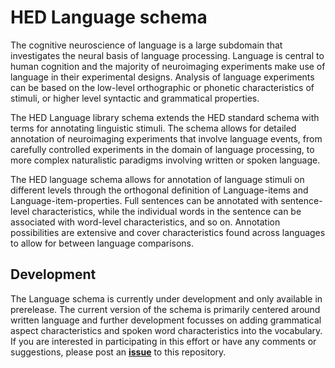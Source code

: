 # HED Language schema

The cognitive neuroscience of language is a large subdomain that investigates the neural basis of language processing. Language is central to human cognition and the majority of neuroimaging experiments make use of language in their experimental designs. Analysis of language experiments can be based on the low-level orthographic or phonetic characteristics of stimuli, or higher level syntactic and grammatical properties.

The HED Language library schema extends the HED standard schema with terms for annotating linguistic stimuli. The schema allows for detailed annotation of neuroimaging experiments that involve language events, from carefully controlled experiments in the domain of language processing, to more complex naturalistic paradigms involving written or spoken language.

The HED language schema allows for annotation of language stimuli on different levels through the orthogonal definition of Language-items and Language-item-properties. Full sentences can be annotated with sentence-level characteristics, while the individual words in the sentence can be associated with word-level characteristics, and so on. Annotation possibilities are extensive and cover characteristics found across languages to allow for between language comparisons.

## Development

The Language schema is currently under development and only available in prerelease. The current version of the schema is primarily centered around written language and further development focusses on adding grammatical aspect characteristics and spoken word characteristics into the vocabulary.
If you are interested in participating in this effort or have any comments or suggestions, please post an [**issue**](https://github.com/hed-standard/hed-schemas/issues) to this repository.
